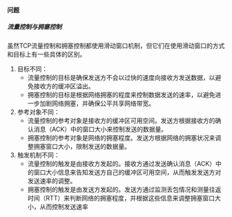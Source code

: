 #### 问题

##### 流量控制与拥塞控制

虽然TCP流量控制和拥塞控制都使用滑动窗口机制，但它们在使用滑动窗口的方式和目标上有一些具体的区别。

1. 目标不同：
   - 流量控制的目标是确保发送方不会以过快的速度向接收方发送数据，以避免接收方的缓冲区溢出。
   - 拥塞控制的目标是根据网络拥塞的程度来控制数据发送的速率，以避免进一步加剧网络拥塞，并确保公平共享网络带宽。
2. 参考对象不同：
   - 流量控制的参考对象是接收方的缓冲区可用空间。发送方根据接收方的确认消息（ACK）中的窗口大小来控制发送的数据量。
   - 拥塞控制的参考对象是网络的拥塞程度。发送方根据网络的拥塞状况来调整拥塞窗口大小，限制发送的数据量。
3. 触发机制不同：
   - 流量控制的触发是由接收方发起的。接收方通过发送确认消息（ACK）中的窗口大小信息来告知发送方自己的缓冲区可用空间，从而触发发送方对发送速率的调整。
   - 拥塞控制的触发是由发送方发起的。发送方通过监测丢包情况和测量往返时间（RTT）来判断网络的拥塞程度，并根据这些信息来调整拥塞窗口大小，从而控制发送速率